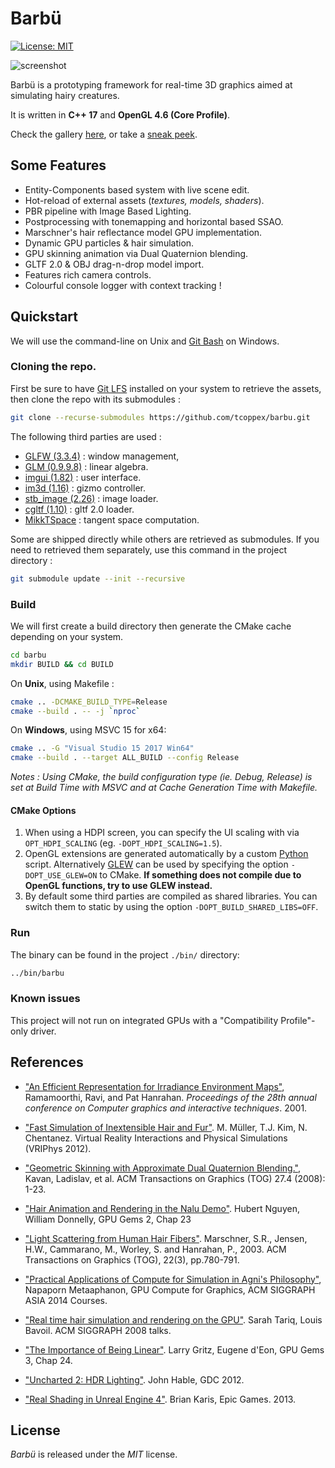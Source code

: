 # Barbü

[![License: MIT](https://img.shields.io/badge/License-MIT-yellow.svg)](https://opensource.org/licenses/MIT)

![screenshot](https://i.imgur.com/3gtP0iJ.png)

Barbü is a prototyping framework for real-time 3D graphics aimed at simulating hairy creatures.

It is written in **C++ 17** and **OpenGL 4.6 (Core Profile)**.

Check the gallery [here](https://imgur.com/a/MgJyFNG), or take a [sneak peek](https://imgur.com/ZyjYbiN).

## Some Features

* Entity-Components based system with live scene edit.
* Hot-reload of external assets (*textures, models, shaders*).
* PBR pipeline with Image Based Lighting.
* Postprocessing with tonemapping and horizontal based SSAO.
* Marschner's hair reflectance model GPU implementation.
* Dynamic GPU particles & hair simulation.
* GPU skinning animation via Dual Quaternion blending.
* GLTF 2.0 & OBJ drag-n-drop model import.
* Features rich camera controls.
* Colourful console logger with context tracking !

## Quickstart

We will use the command-line on Unix and [Git Bash](https://git-for-windows.github.io/) on Windows.

### Cloning the repo.

First be sure to have [Git LFS](https://git-lfs.github.com/) installed on your system to retrieve the assets, then clone the repo with its submodules :

```bash
git clone --recurse-submodules https://github.com/tcoppex/barbu.git
```

The following third parties are used :

* [GLFW (3.3.4)](https://github.com/glfw/glfw/tree/3.3.4) : window management,
* [GLM (0.9.9.8)](https://github.com/g-truc/glm/releases/tag/0.9.9.8) : linear algebra.
* [imgui (1.82)](https://github.com/ocornut/imgui/tree/v1.82) : user interface.
* [im3d (1.16)](https://github.com/john-chapman/im3d/) : gizmo controller.
* [stb_image (2.26)](https://github.com/nothings/stb) : image loader.
* [cgltf (1.10)](https://github.com/jkuhlmann/cgltf) : gltf 2.0 loader.
* [MikkTSpace](https://github.com/mmikk/MikkTSpace) : tangent space computation.

Some are shipped directly while others are retrieved as submodules. If you
need to retrieved them separately, use this command in the project directory :
```bash
git submodule update --init --recursive
```

### Build

We will first create a build directory then generate the CMake cache depending on your system.

```bash
cd barbu
mkdir BUILD && cd BUILD
```

On **Unix**, using Makefile :
```bash
cmake .. -DCMAKE_BUILD_TYPE=Release
cmake --build . -- -j `nproc`
```

On **Windows**, using MSVC 15 for x64:
```bash
cmake .. -G "Visual Studio 15 2017 Win64"
cmake --build . --target ALL_BUILD --config Release
```

*Notes : Using CMake, the build configuration type (ie. Debug, Release) is set at Build Time with MSVC and at Cache Generation Time with Makefile.*

#### CMake Options

 1. When using a HDPI screen, you can specify the UI scaling with via `OPT_HDPI_SCALING` (eg. `-DOPT_HDPI_SCALING=1.5`).
 2. OpenGL extensions are generated automatically by a custom [Python](https://www.python.org/downloads/) script.  Alternatively [GLEW](http://glew.sourceforge.net/) can be used by specifying the option `-DOPT_USE_GLEW=ON` to CMake. __If something does not compile due to OpenGL functions, try to use GLEW instead.__
 3. By default some third parties are compiled as shared libraries. You can switch them to static by using the option `-DOPT_BUILD_SHARED_LIBS=OFF`.

### Run

The binary can be found in the project `./bin/` directory:
```bash
../bin/barbu
```

### Known issues

This project will not run on integrated GPUs with a "Compatibility Profile"-only driver.

## References

* ["An Efficient Representation for Irradiance Environment Maps"](http://citeseerx.ist.psu.edu/viewdoc/download?doi=10.1.1.458.6377&rep=rep1&type=pdf), Ramamoorthi, Ravi, and Pat Hanrahan. _Proceedings of the 28th annual conference on Computer graphics and interactive techniques_. 2001.

* ["Fast Simulation of Inextensible Hair and Fur"](https://matthias-research.github.io/pages/publications/FTLHairFur.pdf). M. Müller, T.J. Kim, N. Chentanez. Virtual Reality Interactions and Physical Simulations (VRIPhys 2012).

* ["Geometric Skinning with Approximate Dual Quaternion Blending."](https://www.cs.utah.edu/~ladislav/kavan08geometric/kavan08geometric.pdf), Kavan, Ladislav, et al. ACM Transactions on Graphics (TOG) 27.4 (2008): 1-23.

* ["Hair Animation and Rendering in the Nalu Demo"](https://developer.nvidia.com/gpugems/gpugems2/part-iii-high-quality-rendering/chapter-23-hair-animation-and-rendering-nalu-demo). Hubert Nguyen, William Donnelly, GPU Gems 2, Chap 23

* ["Light Scattering from Human Hair Fibers"](https://graphics.stanford.edu/papers/hair/). Marschner, S.R., Jensen, H.W., Cammarano, M., Worley, S. and Hanrahan, P., 2003. ACM Transactions on Graphics (TOG), 22(3), pp.780-791.

* ["Practical Applications of Compute for Simulation in Agni's Philosophy"](http://www.jp.square-enix.com/tech/library/pdf/SiggraphAsia2014_simulation.pdf), Napaporn Metaaphanon, GPU Compute for Graphics, ACM SIGGRAPH ASIA 2014 Courses.

* ["Real time hair simulation and rendering on the GPU"](https://developer.download.nvidia.com/presentations/2008/SIGGRAPH/RealTimeHairRendering_SponsoredSession2.pdf). Sarah Tariq, Louis Bavoil. ACM SIGGRAPH 2008 talks.

* ["The Importance of Being Linear"](https://developer.nvidia.com/gpugems/gpugems3/part-iv-image-effects/chapter-24-importance-being-linear). Larry Gritz, Eugene d'Eon, GPU Gems 3, Chap 24.

* ["Uncharted 2: HDR Lighting"](https://gdcvault.com/play/1012351/Uncharted-2-HDR). John Hable, GDC 2012.

* ["Real Shading in Unreal Engine 4"](https://cdn2.unrealengine.com/Resources/files/2013SiggraphPresentationsNotes-26915738.pdf). Brian Karis, Epic Games. 2013.

## License

*Barbü* is released under the *MIT* license.
